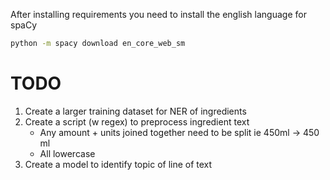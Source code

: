 After installing requirements you need to install the english language for spaCy

```bash
python -m spacy download en_core_web_sm
```

# TODO
1. Create a larger training dataset for NER of ingredients
2. Create a script (w regex) to preprocess ingredient text
    - Any amount + units joined together need to be split ie 450ml -> 450 ml
    - All lowercase
3. Create a model to identify topic of line of text